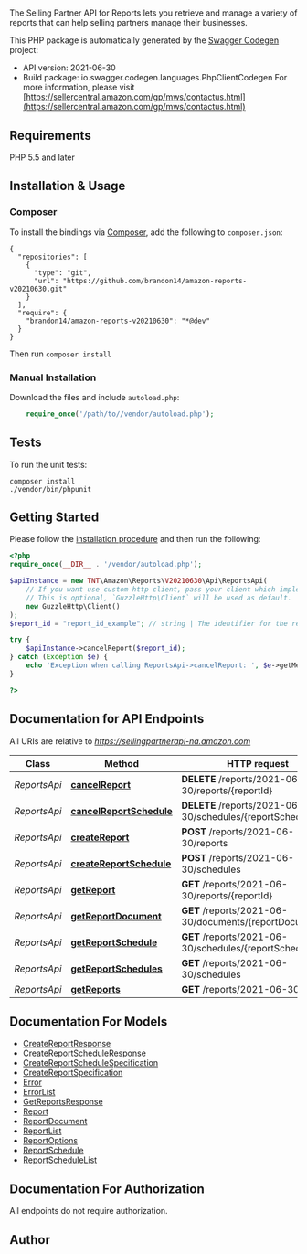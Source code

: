 # 
The Selling Partner API for Reports lets you retrieve and manage a variety of reports that can help selling partners manage their businesses.

This PHP package is automatically generated by the [Swagger Codegen](https://github.com/swagger-api/swagger-codegen) project:

- API version: 2021-06-30
- Build package: io.swagger.codegen.languages.PhpClientCodegen
For more information, please visit [https://sellercentral.amazon.com/gp/mws/contactus.html](https://sellercentral.amazon.com/gp/mws/contactus.html)

## Requirements

PHP 5.5 and later

## Installation & Usage
### Composer

To install the bindings via [Composer](http://getcomposer.org/), add the following to `composer.json`:

```
{
  "repositories": [
    {
      "type": "git",
      "url": "https://github.com/brandon14/amazon-reports-v20210630.git"
    }
  ],
  "require": {
    "brandon14/amazon-reports-v20210630": "*@dev"
  }
}
```

Then run `composer install`

### Manual Installation

Download the files and include `autoload.php`:

```php
    require_once('/path/to//vendor/autoload.php');
```

## Tests

To run the unit tests:

```
composer install
./vendor/bin/phpunit
```

## Getting Started

Please follow the [installation procedure](#installation--usage) and then run the following:

```php
<?php
require_once(__DIR__ . '/vendor/autoload.php');

$apiInstance = new TNT\Amazon\Reports\V20210630\Api\ReportsApi(
    // If you want use custom http client, pass your client which implements `GuzzleHttp\ClientInterface`.
    // This is optional, `GuzzleHttp\Client` will be used as default.
    new GuzzleHttp\Client()
);
$report_id = "report_id_example"; // string | The identifier for the report. This identifier is unique only in combination with a seller ID.

try {
    $apiInstance->cancelReport($report_id);
} catch (Exception $e) {
    echo 'Exception when calling ReportsApi->cancelReport: ', $e->getMessage(), PHP_EOL;
}

?>
```

## Documentation for API Endpoints

All URIs are relative to *https://sellingpartnerapi-na.amazon.com*

Class | Method | HTTP request | Description
------------ | ------------- | ------------- | -------------
*ReportsApi* | [**cancelReport**](docs/Api/ReportsApi.md#cancelreport) | **DELETE** /reports/2021-06-30/reports/{reportId} | 
*ReportsApi* | [**cancelReportSchedule**](docs/Api/ReportsApi.md#cancelreportschedule) | **DELETE** /reports/2021-06-30/schedules/{reportScheduleId} | 
*ReportsApi* | [**createReport**](docs/Api/ReportsApi.md#createreport) | **POST** /reports/2021-06-30/reports | 
*ReportsApi* | [**createReportSchedule**](docs/Api/ReportsApi.md#createreportschedule) | **POST** /reports/2021-06-30/schedules | 
*ReportsApi* | [**getReport**](docs/Api/ReportsApi.md#getreport) | **GET** /reports/2021-06-30/reports/{reportId} | 
*ReportsApi* | [**getReportDocument**](docs/Api/ReportsApi.md#getreportdocument) | **GET** /reports/2021-06-30/documents/{reportDocumentId} | 
*ReportsApi* | [**getReportSchedule**](docs/Api/ReportsApi.md#getreportschedule) | **GET** /reports/2021-06-30/schedules/{reportScheduleId} | 
*ReportsApi* | [**getReportSchedules**](docs/Api/ReportsApi.md#getreportschedules) | **GET** /reports/2021-06-30/schedules | 
*ReportsApi* | [**getReports**](docs/Api/ReportsApi.md#getreports) | **GET** /reports/2021-06-30/reports | 


## Documentation For Models

 - [CreateReportResponse](docs/Model/CreateReportResponse.md)
 - [CreateReportScheduleResponse](docs/Model/CreateReportScheduleResponse.md)
 - [CreateReportScheduleSpecification](docs/Model/CreateReportScheduleSpecification.md)
 - [CreateReportSpecification](docs/Model/CreateReportSpecification.md)
 - [Error](docs/Model/Error.md)
 - [ErrorList](docs/Model/ErrorList.md)
 - [GetReportsResponse](docs/Model/GetReportsResponse.md)
 - [Report](docs/Model/Report.md)
 - [ReportDocument](docs/Model/ReportDocument.md)
 - [ReportList](docs/Model/ReportList.md)
 - [ReportOptions](docs/Model/ReportOptions.md)
 - [ReportSchedule](docs/Model/ReportSchedule.md)
 - [ReportScheduleList](docs/Model/ReportScheduleList.md)


## Documentation For Authorization

 All endpoints do not require authorization.


## Author



